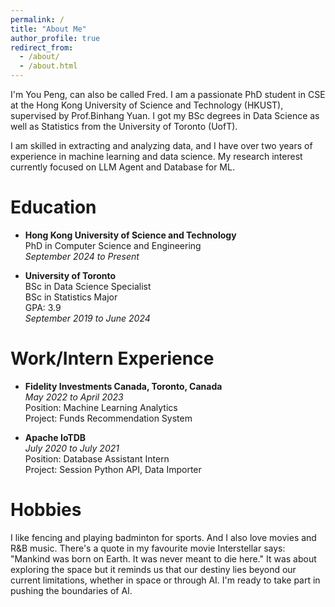 ```yaml
---
permalink: /
title: "About Me"
author_profile: true
redirect_from: 
  - /about/
  - /about.html
---
```


I'm You Peng, can also be called Fred. I am a passionate PhD student in CSE at the Hong Kong University of Science and Technology (HKUST), supervised by Prof.Binhang Yuan. I got my BSc degrees in Data Science as well as Statistics from the University of Toronto (UofT).

I am skilled in extracting and analyzing data, and I have over two years of experience in machine learning and data science. My research interest currently focused on LLM Agent and Database for ML.

Education
======
- **Hong Kong University of Science and Technology**\
    PhD in Computer Science and Engineering\
    *September 2024 to Present*

- **University of Toronto**\
    BSc in Data Science Specialist\
    BSc in Statistics Major\
    GPA: 3.9\
    *September 2019 to June 2024*

Work/Intern Experience
======
- **Fidelity Investments Canada, Toronto, Canada**\
    *May 2022 to April 2023*\
    Position: Machine Learning Analytics\
    Project: Funds Recommendation System

- **Apache IoTDB**\
    *July 2020 to July 2021*\
    Position: Database Assistant Intern\
    Project: Session Python API, Data Importer

Hobbies
======
I like fencing and playing badminton for sports. And I also love movies and R&B music. There's a quote in my favourite movie Interstellar says: "Mankind was born on Earth. It was never meant to die here." It was about exploring the space but it reminds us that our destiny lies beyond our current limitations, whether in space or through AI. I'm ready to take part in pushing the boundaries of AI.
